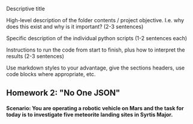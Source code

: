 Descriptive title

High-level description of the folder contents / project objective. I.e. why does this exist and why is it important? (2-3 sentences)

Specific description of the individual python scripts (1-2 sentences each)

Instructions to run the code from start to finish, plus how to interpret the results (2-3 sentences)

Use markdown styles to your advantage, give the sections headers, use code blocks where appropriate, etc.


## Homework 2: "No One JSON" 
#### Scenario: You are operating a robotic vehicle on Mars and the task for today is to investigate five meteorite landing sites in Syrtis Major.